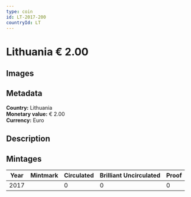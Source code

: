 ```yaml
---
type: coin
id: LT-2017-200
countryId: LT
---
```


# Lithuania € 2.00

## Images


## Metadata

**Country:** Lithuania\
**Monetary value:** € 2.00\
**Currency:** Euro

## Description


## Mintages
| Year | Mintmark | Circulated | Brilliant Uncirculated | Proof |
| ---- | -------- | ---------- | ---------------------- | ----- |
| 2017 |  | 0| 0 | 0 |
